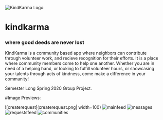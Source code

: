 
![KindKarma Logo](app/src/main/res/mipmap-xxxhdpi/ic_launcher_kk_round.png)
# kindkarma
### where good deeds are never lost

KindKarma is a community based app where neighbors can contribute through volunteer work, and recieve recognition for their efforts. It is a place where community members come to help one another. Whether you are in need of a helping hand, or looking to fulfill volunteer hours, or showcasing your talents through acts of kindness, come make a difference in your community!

Semester Long Spring 2020 Group Project.


#Image Previews:
 
![createrequest](createrequest.png| width=100)
![mainfeed](mainfeed.png)
![messages](messages.png)
![requestsfeed](requestsfeed.png)
![communities](communities.png)

